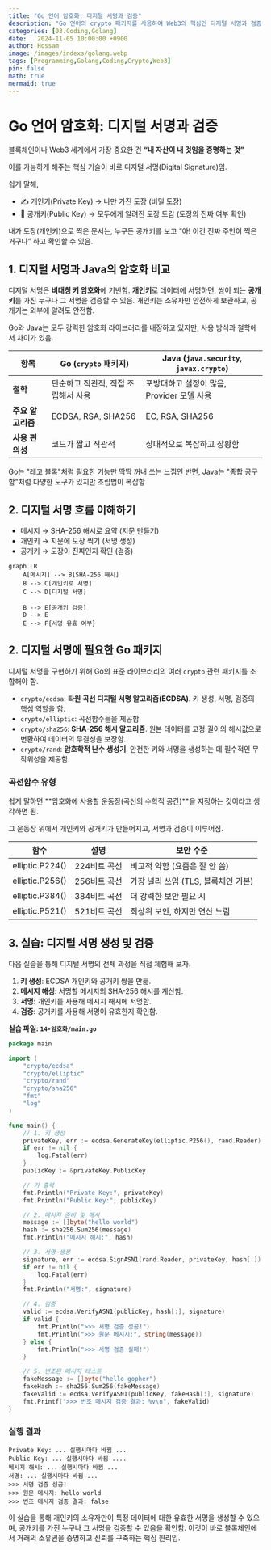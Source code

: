 ```yaml
---
title: "Go 언어 암호화: 디지털 서명과 검증"
description: "Go 언어의 crypto 패키지를 사용하여 Web3의 핵심인 디지털 서명과 검증 원리를 Java와 비교하며 알아봄."
categories: [03.Coding,Golang]
date:   2024-11-05 10:00:00 +0900
author: Hossam
image: /images/indexs/golang.webp
tags: [Programming,Golang,Coding,Crypto,Web3]
pin: false
math: true
mermaid: true
---
```


# Go 언어 암호화: 디지털 서명과 검증

블록체인이나 Web3 세계에서 가장 중요한 건 **“내 자산이 내 것임을 증명하는 것”**

이를 가능하게 해주는 핵심 기술이 바로 디지털 서명(Digital Signature)임.

쉽게 말해,

- ✍️ 개인키(Private Key) → 나만 가진 도장 (비밀 도장)
- 📢 공개키(Public Key) → 모두에게 알려진 도장 도감 (도장의 진짜 여부 확인)

내가 도장(개인키)으로 찍은 문서는, 누구든 공개키를 보고 “아! 이건 진짜 주인이 찍은 거구나” 하고 확인할 수 있음.

## 1. 디지털 서명과 Java의 암호화 비교

디지털 서명은 **비대칭 키 암호화**에 기반함. **개인키**로 데이터에 서명하면, 쌍이 되는 **공개키**를 가진 누구나 그 서명을 검증할 수 있음. 개인키는 소유자만 안전하게 보관하고, 공개키는 외부에 알려도 안전함.

Go와 Java는 모두 강력한 암호화 라이브러리를 내장하고 있지만, 사용 방식과 철학에서 차이가 있음.

| 항목 | Go (`crypto` 패키지) | Java (`java.security`, `javax.crypto`) |
|---|---|---|
| **철학** | 단순하고 직관적, 직접 조립해서 사용 | 포방대하고 설정이 많음, Provider 모델 사용 |
| **주요 알고리즘** | ECDSA, RSA, SHA256 | EC, RSA, SHA256 |
| **사용 편의성** | 코드가 짧고 직관적 | 상대적으로 복잡하고 장황함 |

Go는 "레고 블록"처럼 필요한 기능만 딱딱 꺼내 쓰는 느낌인 반면, Java는 "종합 공구함"처럼 다양한 도구가 있지만 조립법이 복잡함

## 2. 디지털 서명 흐름 이해하기

- 메시지 → SHA-256 해시로 요약 (지문 만들기)
- 개인키 → 지문에 도장 찍기 (서명 생성)
- 공개키 → 도장이 진짜인지 확인 (검증)

```mermaid
graph LR
    A[메시지] --> B[SHA-256 해시]
    B --> C[개인키로 서명]
    C --> D[디지털 서명]

    B --> E[공개키 검증]
    D --> E
    E --> F{서명 유효 여부}
```

## 2. 디지털 서명에 필요한 Go 패키지

디지털 서명을 구현하기 위해 Go의 표준 라이브러리의 여러 `crypto` 관련 패키지를 조합해야 함.

-   `crypto/ecdsa`: **타원 곡선 디지털 서명 알고리즘(ECDSA)**. 키 생성, 서명, 검증의 핵심 역할을 함.
-   `crypto/elliptic`: 곡선함수들을 제공함
-   `crypto/sha256`: **SHA-256 해시 알고리즘**. 원본 데이터를 고정 길이의 해시값으로 변환하여 데이터의 무결성을 보장함.
-   `crypto/rand`: **암호학적 난수 생성기**. 안전한 키와 서명을 생성하는 데 필수적인 무작위성을 제공함.

### 곡선함수 유형

쉽게 말하면 **암호화에 사용할 운동장(곡선의 수학적 공간)**을 지정하는 것이라고 생각하면 됨.

그 운동장 위에서 개인키와 공개키가 만들어지고, 서명과 검증이 이루어짐.

| 함수 | 설명 | 보안 수준 |
|---|---|---|
| elliptic.P224() | 224비트 곡선 | 비교적 약함 (요즘은 잘 안 씀) |
| elliptic.P256() | 256비트 곡선 | 가장 널리 쓰임 (TLS, 블록체인 기본) |
| elliptic.P384() | 384비트 곡선 | 더 강력한 보안 필요 시 |
| elliptic.P521() | 521비트 곡선 | 최상위 보안, 하지만 연산 느림 |

## 3. 실습: 디지털 서명 생성 및 검증

다음 실습을 통해 디지털 서명의 전체 과정을 직접 체험해 보자.

1.  **키 생성**: ECDSA 개인키와 공개키 쌍을 만듦.
2.  **메시지 해싱**: 서명할 메시지의 SHA-256 해시를 계산함.
3.  **서명**: 개인키를 사용해 메시지 해시에 서명함.
4.  **검증**: 공개키를 사용해 서명이 유효한지 확인함.

**실습 파일: `14-암호화/main.go`**
```go
package main

import (
	"crypto/ecdsa"
	"crypto/elliptic"
	"crypto/rand"
	"crypto/sha256"
	"fmt"
	"log"
)

func main() {
	// 1. 키 생성
	privateKey, err := ecdsa.GenerateKey(elliptic.P256(), rand.Reader)
	if err != nil {
		log.Fatal(err)
	}
	publicKey := &privateKey.PublicKey

	// 키 출력
	fmt.Println("Private Key:", privateKey)
	fmt.Println("Public Key:", publicKey)

	// 2. 메시지 준비 및 해시
	message := []byte("hello world")
	hash := sha256.Sum256(message)
	fmt.Println("메시지 해시:", hash)

	// 3. 서명 생성
	signature, err := ecdsa.SignASN1(rand.Reader, privateKey, hash[:])
	if err != nil {
		log.Fatal(err)
	}
	fmt.Println("서명:", signature)

	// 4. 검증
	valid := ecdsa.VerifyASN1(publicKey, hash[:], signature)
	if valid {
		fmt.Println(">>> 서명 검증 성공!")
		fmt.Println(">>> 원문 메시지:", string(message))
	} else {
		fmt.Println(">>> 서명 검증 실패!")
	}

	// 5. 변조된 메시지 테스트
	fakeMessage := []byte("hello gopher")
	fakeHash := sha256.Sum256(fakeMessage)
	fakeValid := ecdsa.VerifyASN1(publicKey, fakeHash[:], signature)
	fmt.Printf(">>> 변조 메시지 검증 결과: %v\n", fakeValid)
}
```

### 실행 결과

```text
Private Key: ... 실행시마다 바뀜 ...
Public Key: ... 실행시마다 바뀜 ....
메시지 해시: ... 실행시마다 바뀜 ...
서명: ... 실행시마다 바뀜 ...
>>> 서명 검증 성공!
>>> 원문 메시지: hello world
>>> 변조 메시지 검증 결과: false
```

이 실습을 통해 개인키의 소유자만이 특정 데이터에 대한 유효한 서명을 생성할 수 있으며, 공개키를 가진 누구나 그 서명을 검증할 수 있음을 확인함. 이것이 바로 블록체인에서 거래의 소유권을 증명하고 신뢰를 구축하는 핵심 원리임.
